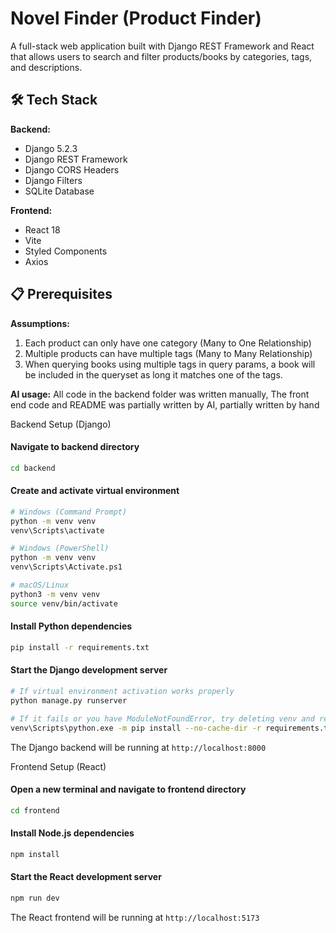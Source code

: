 # Novel Finder (Product Finder)

A full-stack web application built with Django REST Framework and React that allows users to search and filter products/books by categories, tags, and descriptions.

## 🛠️ Tech Stack

**Backend:**

- Django 5.2.3
- Django REST Framework
- Django CORS Headers
- Django Filters
- SQLite Database

**Frontend:**

- React 18
- Vite
- Styled Components
- Axios

## 📋 Prerequisites

**Assumptions:**

1. Each product can only have one category (Many to One Relationship)
2. Multiple products can have multiple tags (Many to Many Relationship)
3. When querying books using multiple tags in query params, a book will be included in the queryset as long it matches one of the tags.

**AI usage:**
All code in the backend folder was written manually, The front end code and README was partially written by AI, partially written by hand

Backend Setup (Django)

#### Navigate to backend directory

```bash
cd backend
```

#### Create and activate virtual environment

```bash
# Windows (Command Prompt)
python -m venv venv
venv\Scripts\activate

# Windows (PowerShell)
python -m venv venv
venv\Scripts\Activate.ps1

# macOS/Linux
python3 -m venv venv
source venv/bin/activate
```

#### Install Python dependencies

```bash
pip install -r requirements.txt
```

#### Start the Django development server

```bash
# If virtual environment activation works properly
python manage.py runserver

# If it fails or you have ModuleNotFoundError, try deleting venv and reinstalling packages with
venv\Scripts\python.exe -m pip install --no-cache-dir -r requirements.txt
```

The Django backend will be running at `http://localhost:8000`

Frontend Setup (React)

#### Open a new terminal and navigate to frontend directory

```bash
cd frontend
```

#### Install Node.js dependencies

```bash
npm install
```

#### Start the React development server

```bash
npm run dev
```

The React frontend will be running at `http://localhost:5173`
